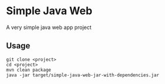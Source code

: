 # Simple Java Web
A very simple java web app project

## Usage
```
git clone <project>
cd <project>
mvn clean package
java -jar target/simple-java-web-jar-with-dependencies.jar
```
